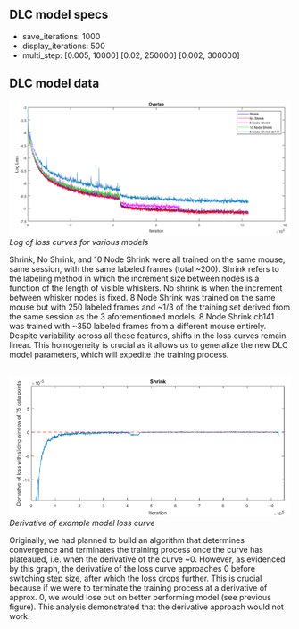 ## DLC model specs
- save_iterations: 1000
- display_iterations: 500
- multi_step:
[0.005, 10000] [0.02, 250000] [0.002, 300000]


## DLC model data
![](https://github.com/sachaker/deeplabcut_texteam/blob/master/Protocols/Images/overlap.png)
*Log of loss curves for various models*

Shrink, No Shrink, and 10 Node Shrink were all trained on the same mouse, same session, with the same labeled frames (total ~200). Shrink refers to the labeling method in which the increment size between nodes is a function of the length of visible whiskers. No shrink is when the increment between whisker nodes is fixed. 8 Node Shrink was trained on the same mouse but with 250 labeled frames and ~1/3 of the training set derived from the same session as the 3 aforementioned models. 8 Node Shrink cb141 was trained with ~350 labeled frames from a different mouse entirely. Despite variability across all these features, shifts in the loss curves remain linear. This homogeneity is crucial as it allows us to generalize the new DLC model parameters, which will expedite the training process.

##
![](https://github.com/sachaker/deeplabcut_texteam/blob/master/Protocols/Images/derivative_shrink.png)
*Derivative of example model loss curve*

Originally, we had planned to build an algorithm that determines convergence and terminates the training process once the curve has plateaued, i.e. when the derivative of the curve ~0. However, as evidenced by this graph, the derivative of the loss curve approaches 0 before switching step size, after which the loss drops further. This is crucial because if we were to terminate the training process at a derivative of approx. 0, we would lose out on better performing model (see previous figure). This analysis demonstrated that the derivative approach would not work.
